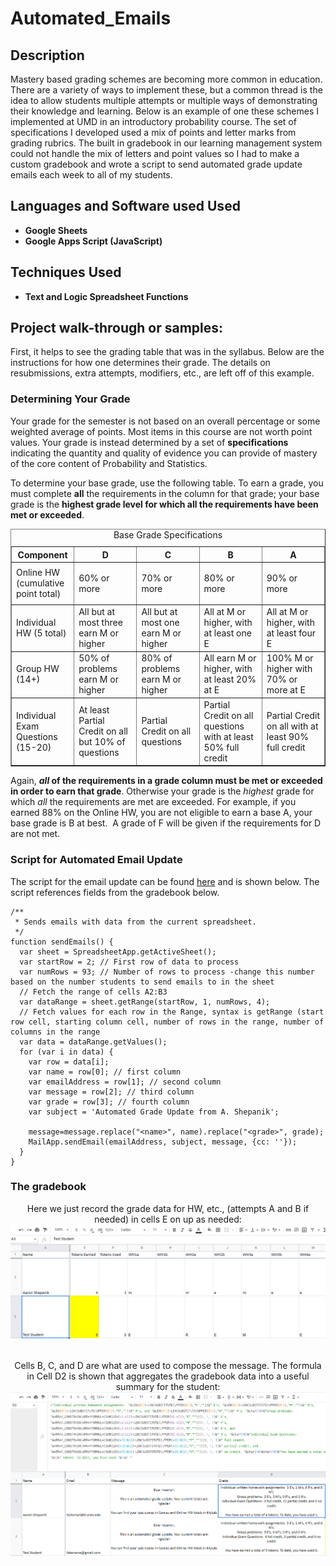 # Automated_Emails

<h2>Description</h2>
Mastery based grading schemes are becoming more common in education. There are a variety of ways to implement these, but a common thread is the idea to allow students multiple attempts or multiple ways of demonstrating their knowledge and learning. Below is an example of one these schemes I implemented at UMD in an introductory probability course. The set of specifications I developed used a mix of points and letter marks from grading rubrics. The built in gradebook in our learning management system could not handle the mix of letters and point values so I had to make a custom gradebook and wrote a script to send automated grade update emails each week to all of my students.
<br />


<h2>Languages and Software used Used</h2>

- <b>Google Sheets</b> 
- <b>Google Apps Script (JavaScript) </b>

<h2>Techniques Used </h2>

- <b>Text and Logic Spreadsheet Functions</b>
 </b>

<h2>Project walk-through or samples:</h2>

First, it helps to see the grading table that was in the syllabus. Below are the instructions for how one determines their grade. The details on resubmissions, extra attempts, modifiers, etc., are left off of this example.

 <h3 id="kl_panel_4" class="kl_panel_heading kl_panel_4">Determining Your Grade</h3>
            <div id="kl_panel_4_content" class="kl_panel_content kl_panel_4">
                <p>Your grade for the semester is not based on an overall percentage or some weighted average of points. Most items in this course are not worth point values. Your grade is instead determined by a set of <strong>specifications </strong>indicating the quantity and quality of evidence you can provide of mastery of the core content of Probability and Statistics.</p>
                <p>To determine your base grade, use the following table. To earn a grade, you must complete <strong>all</strong> the requirements in the column for that grade; your base grade is the <strong>highest grade level for which all the requirements have been met or exceeded</strong>.</p>
                <table style="border-collapse: collapse; width: 100%;" border="1">
                    <caption>Base Grade Specifications</caption>
                    <tbody>
                        <tr>
                            <th style="width: 20%; text-align: center;" scope="col"><strong>Component</strong></th>
                            <th style="width: 20%; text-align: center;" scope="col"><strong>D</strong></th>
                            <th style="width: 20%; text-align: center;" scope="col"><strong>C</strong></th>
                            <th style="width: 20%; text-align: center;" scope="col"><strong>B</strong></th>
                            <th style="width: 20%; text-align: center;" scope="col"><strong>A</strong></th>
                        </tr>
                        <tr>
                            <td style="width: 20%;">Online HW (cumulative point total)</td>
                            <td style="width: 20%;">
                                <p>60% or more</p>
                            </td>
                            <td style="width: 20%;">
                                <p>70% or more</p>
                            </td>
                            <td style="width: 20%;">
                                <p>80% or more</p>
                            </td>
                            <td style="width: 20%;">
                                <p>90% or more</p>
                            </td>
                        </tr>
                        <tr>
                            <td style="width: 20%;">Individual HW (5 total)</td>
                            <td style="width: 20%;">All but at most three earn M or higher</td>
                            <td style="width: 20%;">All but at most one earn M or higher</td>
                            <td style="width: 20%;">All at M or higher, with at least one E</td>
                            <td style="width: 20%;">All at M or higher, with at least four E</td>
                        </tr>
                        <tr>
                            <td style="width: 20%;">Group HW (14+)</td>
                            <td style="width: 20%;">50% of problems earn M or higher</td>
                            <td style="width: 20%;">80% of problems earn M or higher</td>
                            <td style="width: 20%;">All earn M or higher, with at least 20% at E</td>
                            <td style="width: 20%;">100% M or higher with 70% or more at E</td>
                        </tr>
                        <tr>
                            <td style="width: 20%;">Individual Exam Questions (15-20)</td>
                            <td style="width: 20%;">At least Partial Credit on all but 10% of questions</td>
                            <td style="width: 20%;">Partial Credit on all questions</td>
                            <td style="width: 20%;">Partial Credit on all questions with at least 50% full credit</td>
                            <td style="width: 20%;">Partial Credit on all with at least 90% full credit</td>
                        </tr>
                    </tbody>
                </table>
                <p>Again, <strong><em>all</em> of the requirements in a grade column must be met or exceeded in order to earn that grade</strong>. Otherwise your grade is the <em>highest</em> grade for which <em>all</em> the requirements are met are exceeded. For example, if you earned 88% on the Online HW, you are not eligible to earn a base A, your base grade is B at best.&nbsp; A grade of F will be given if the requirements for D are not met.</p>
                
<h3>Script for Automated Email Update </h3>

The script for the email update can be found [here](https://github.com/AaronShepanik/Automated_Emails/blob/main/Send_Emails) and is shown below. The script references fields from the gradebook below.

~~~
/**
 * Sends emails with data from the current spreadsheet.
 */
function sendEmails() {
  var sheet = SpreadsheetApp.getActiveSheet();
  var startRow = 2; // First row of data to process
  var numRows = 93; // Number of rows to process -change this number based on the number students to send emails to in the sheet
  // Fetch the range of cells A2:B3
  var dataRange = sheet.getRange(startRow, 1, numRows, 4);
  // Fetch values for each row in the Range, syntax is getRange (start row cell, starting column cell, number of rows in the range, number of columns in the range
  var data = dataRange.getValues();
  for (var i in data) {
    var row = data[i];
    var name = row[0]; // first column
    var emailAddress = row[1]; // second column
    var message = row[2]; // third column
    var grade = row[3]; // fourth column
    var subject = 'Automated Grade Update from A. Shepanik';
    
    message=message.replace("<name>", name).replace("<grade>", grade);
    MailApp.sendEmail(emailAddress, subject, message, {cc: ''});
  }
}
~~~
<h3>The gradebook </h3>

<p align="center">
Here we just record the grade data for HW, etc.,  (attempts A and B if needed) in cells E on up as needed: <br/>
<img src="https://github.com/AaronShepanik/Automated_Emails/blob/main/Images/WrittenHW.png"/>
<br />
<br />

<p align="center">
Cells B, C, and D are what are used to compose the message. The formula in Cell D2 is shown that aggregates the gradebook data into a useful summary for the student: <br/>
<img src="https://github.com/AaronShepanik/Automated_Emails/blob/main/Images/EmailMessageAggregation.png"/>
